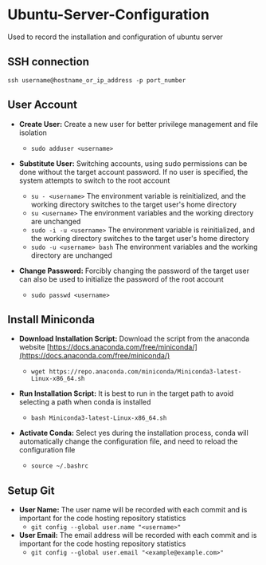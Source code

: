 # Ubuntu-Server-Configuration
Used to record the installation and configuration of ubuntu server

## SSH connection
`ssh username@hostname_or_ip_address -p port_number`

## User Account
* **Create User:** Create a new user for better privilege management and file isolation
    * `sudo adduser <username>`

* **Substitute User:** Switching accounts, using sudo permissions can be done without the target account password. If no user is specified, the system attempts to switch to the root account
   * `su - <username>` The environment variable is reinitialized, and the working directory switches to the target user's home directory
   * `su <username>` The environment variables and the working directory are unchanged
   * `sudo -i -u <username>` The environment variable is reinitialized, and the working directory switches to the target user's home directory
   * `sudo -u <username> bash` The environment variables and the working directory are unchanged

* **Change Password:** Forcibly changing the password of the target user can also be used to initialize the password of the root account
   * `sudo passwd <username>` 

## Install Miniconda
* **Download Installation Script:** Download the script from the anaconda website [https://docs.anaconda.com/free/miniconda/](https://docs.anaconda.com/free/miniconda/)
    * `wget https://repo.anaconda.com/miniconda/Miniconda3-latest-Linux-x86_64.sh`

* **Run Installation Script:** It is best to run in the target path to avoid selecting a path when conda is installed
    * `bash Miniconda3-latest-Linux-x86_64.sh`

* **Activate Conda:** Select yes during the installation process, conda will automatically change the configuration file, and need to reload the configuration file
    * `source ~/.bashrc`

## Setup Git
* **User Name:** The user name will be recorded with each commit and is important for the code hosting repository statistics
   * `git config --global user.name "<username>"`
* **User Email:** The email address will be recorded with each commit and is important for the code hosting repository statistics
   * `git config --global user.email "<example@example.com>"`
